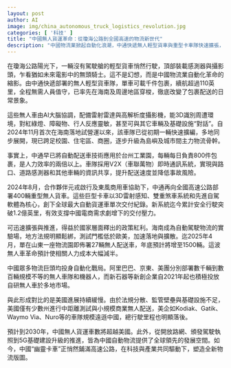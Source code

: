 ```yaml
---
layout: post
author: AI
image: img/china_autonomous_truck_logistics_revolution.jpg
categories: [ '科技' ]
title: "中國無人貨運革命：從瓊海公路到全國高速的物流新世代"
description: "中國物流業掀起自動化浪潮，中通快遞無人輕型貨車與重型卡車隊快速擴張，海南、山東等地成為創新試驗場，V2X通訊與AI感知引領全球，顯著超越美國進展，預計2030年無人貨運車規模遙遙領先，重塑電商與產業物流格局。"
---
```

在瓊海公路陽光下，一輛沒有駕駛艙的輕型貨車悄然行駛，頂部裝載感測器與攝影頭，乍看猶如未來電影中的無頭騎士。這不是幻想，而是中國物流業自動化革命的縮影。由中通快遞部署的無人輕型貨車隊，單車可載千件包裹，續航超過110英里，全程無需人員值守，已率先在海南及周邊地區穿梭，徹底改變了包裹配送的日常景象。

這些無人車由AI大腦協調，配備雷射雷達與高解析度攝影機，能3D識別周遭環境，對紅綠燈、障礙物、行人反應靈敏，甚至可與其它車輛及基礎設施“對話”。自2024年11月首次在海南落地試營運以來，該車隊已從初期一輛快速擴編，多地同步展開，現已跨足校園、住宅區、商圈，逐步升級為島嶼及城市間主力物流骨幹。

事實上，中通早已將自動配送車技術應用於台州工業園，每輛每日負責800件包裹，是人力效率的兩倍以上。車隊採用V2X（車聯萬物）即時通訊系統，實現與路口、道路感測器和其他車輛的資訊共享，提升配送速度並降低事故風險。

2024年8月，合作夥伴元戎啟行及東風商用車協助下，中通再向全國高速公路部署400輛重型無人貨車。這些巨型卡車以3D雷射感知、雙重煞車系統和先進自駕軟體為核心，創下全球最大自動貨運車單次交付紀錄。新系統迄今累計安全行駛突破1.2億英里，有效支撐中國電商需求劇增下的交付壓力。

可迅速擴張與推進，得益於國家層面釋出的政策紅利。海南成為自動駕駛物流的實驗場，地方法規明顯鬆綁，測試門檻低於歐美，加速落地與擴散。迄2025年4月，單在山東一座物流園即佈署27輛無人配送車，年底預計將增至1500輛。這波無人車革命預計使相關人力成本大幅減半。

中國眾多物流巨頭均投身自動化戰局。阿里巴巴、京東、美團分別部署數千輛到數百輛規模不等的無人車隊和機器人，而新石器等新創企業自2021年起也積極投放自研無人車於多地市場。

與此形成對比的是美國進展持續緩慢。由於法規分散、監管壁壘與基礎設施不足，美國僅有少數州進行中距離測試與小規模商業無人配送，美企如Kodiak、Gatik、Waymo Via、Nuro等的車隊規模遠遜中國，總行駛里程也明顯落後。

預計到2030年，中國無人貨運車數將超越美國。此外，從開放路網、頒發駕駛執照到5G基礎建設升級的推進，皆為中國自動物流提供了全球領先的發展空間。如今，中國“幽靈卡車”正悄然鋪滿高速公路，在科技與產業共同驅動下，塑造全新物流版圖。